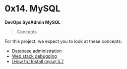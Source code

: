 # 0x14. MySQL

**DevOps SysAdmin MySQL**

> Concepts

For this project, we expect you to look at these concepts:

- [Database administration](https://intranet.alxswe.com/concepts/49)
- [Web stack debugging](https://intranet.alxswe.com/concepts/68)
- [[How to] Install mysql 5.7](https://intranet.alxswe.com/concepts/100002)
